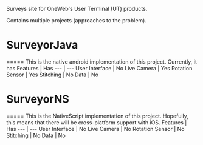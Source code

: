 Surveys site for OneWeb's User Terminal (UT) products. 

Contains multiple projects (approaches to the problem).

# SurveyorJava
=====
This is the native android implementation of this project.
Currently, it has
Features | Has
--- | ---
User Interface | No
Live Camera | Yes
Rotation Sensor | Yes
Stitching | No
Data | No

# SurveyorNS
=====
This is the NativeScript implementation of this project. Hopefully, this means that there will be cross-platform support with iOS.
Features | Has
--- | ---
User Interface | No
Live Camera | No
Rotation Sensor | No
Stitching | No
Data | No
